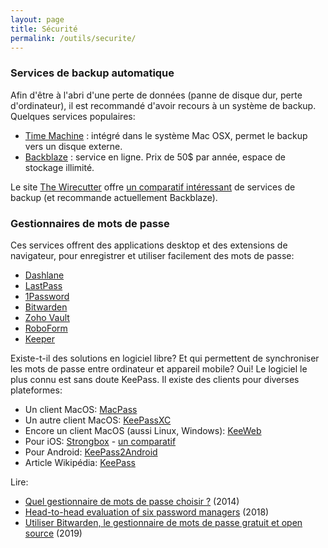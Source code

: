 ```yaml
---
layout: page
title: Sécurité
permalink: /outils/securite/
---
```



### Services de backup automatique

Afin d'être à l'abri d'une perte de données (panne de disque dur, perte d'ordinateur), il est recommandé d'avoir recours à un système de backup. Quelques services populaires:

- [Time Machine](https://support.apple.com/fr-fr/HT201250) : intégré dans le système Mac OSX, permet le backup vers un disque externe.
- [Backblaze](https://www.backblaze.com/) : service en ligne. Prix de 50$ par année, espace de stockage illimité.

Le site [The Wirecutter](https://thewirecutter.com/reviews/best-online-backup-service/) offre [un comparatif intéressant](https://thewirecutter.com/reviews/best-online-backup-service/) de services de backup (et recommande actuellement Backblaze).

### Gestionnaires de mots de passe

Ces services offrent des applications desktop et des extensions de navigateur, pour enregistrer et utiliser facilement des mots de passe:

- [Dashlane](https://www.dashlane.com/)
- [LastPass](https://lastpass.com/)
- [1Password](https://1password.com/)
- [Bitwarden](https://bitwarden.com)
- [Zoho Vault](https://www.zoho.com/vault/)
- [RoboForm](http://www.roboform.com/)
- [Keeper](https://keepersecurity.com)

Existe-t-il des solutions en logiciel libre? Et qui permettent de synchroniser les mots de passe entre ordinateur et appareil mobile? Oui! Le logiciel le plus connu est sans doute KeePass. Il existe des clients pour diverses plateformes:

- Un client MacOS: [MacPass](https://macpassapp.org)
- Un autre client MacOS: [KeePassXC](https://keepassxc.org/)
- Encore un client MacOS (aussi Linux, Windows): [KeeWeb](https://keeweb.info)
- Pour iOS: [Strongbox](https://strongboxsafe.com) - [un comparatif](https://github.com/keeweb/keeweb/wiki/iOS)
- Pour Android:  [KeePass2Android](https://play.google.com/store/apps/details?id=keepass2android.keepass2android)
- Article Wikipédia: [KeePass](https://fr.wikipedia.org/wiki/KeePass)

Lire: 

- [Quel gestionnaire de mots de passe choisir ?](http://www.panoptinet.com/cybersecurite-decryptee/test-dashlane-lastpass-keepass-quel-logiciel-choisir/) (2014)
- [Head-to-head evaluation of six password managers](https://medium.com/@QuantopianCyber/head-to-head-evaluation-of-five-password-managers-8faa4851c767) (2018)
- [Utiliser Bitwarden, le gestionnaire de mots de passe gratuit et open source](https://lecrabeinfo.net/utiliser-bitwarden-gestionnaire-mots-de-passe-gratuit-et-open-source.html) (2019)